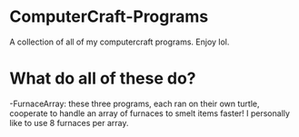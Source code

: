 # ComputerCraft-Programs
A collection of all of my computercraft programs. Enjoy lol.

# What do all of these do?
-FurnaceArray: these three programs, each ran on their own turtle, cooperate to handle an array of furnaces to smelt items faster! I personally like to use 8 furnaces per array.
